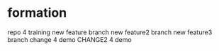 # formation
repo 4 training
new feature branch
new feature2 branch
new feature3 branch
change 4 demo
CHANGE2 4 demo
